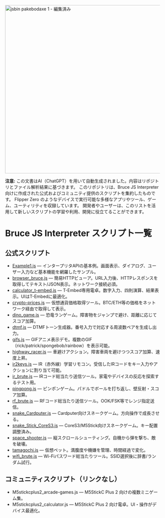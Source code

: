 <img width="2827" height="548" alt="jsbin pakebodaxe 1 - 編集済み" src="https://github.com/user-attachments/assets/c087142d-06ea-4829-a812-cd7748c24df6" />

**注意:** この文書はAI（ChatGPT）を用いて自動生成されました。内容はリポジトリとファイル解析結果に基づきます。
このリポジトリは、Bruce JS Interpreter 向けに作成された公式およびコミュニティ提供のスクリプトを集約したものです。
Flipper Zero のようなデバイスで実行可能な多様なアプリやツール、ゲーム、ユーティリティを収録しています。
開発者やユーザーは、このリストを活用して新しいスクリプトの学習や利用、開発に役立てることができます。


# Bruce JS Interpreter スクリプト一覧
## 公式スクリプト
- [Example1.js](https://github.com/pr3y/Bruce/tree/main/sd_files/interpreter/Example1.js) — インタープリタAPIの基本例。画面表示、ダイアログ、ユーザー入力など基本機能を網羅したサンプル。
- [browser_bruce.js](https://github.com/pr3y/Bruce/tree/main/sd_files/interpreter/browser_bruce.js) — 簡易HTTPビューア。URL入力後、HTTPレスポンスを取得してテキスト/JSON表示。ネットワーク接続必須。
- [calculator_t-embed.js](https://github.com/pr3y/Bruce/tree/main/sd_files/interpreter/calculator_t-embed.js) — T-Embed専用電卓。数字入力、四則演算、結果表示。UIはT-Embedに最適化。
- [crypto-prices.js](https://github.com/pr3y/Bruce/tree/main/sd_files/interpreter/crypto-prices.js) — 仮想通貨価格取得ツール。BTC/ETH等の価格をネットワーク経由で取得して表示。
- [dino_game.js](https://github.com/pr3y/Bruce/tree/main/sd_files/interpreter/dino_game.js) — 恐竜ランゲーム。障害物をジャンプで避け、距離に応じてスコア加算。
- [dtmf.js](https://github.com/pr3y/Bruce/tree/main/sd_files/interpreter/dtmf.js) — DTMFトーン生成器。番号入力で対応する周波数ペアを生成し出力。
- [gifs.js](https://github.com/pr3y/Bruce/tree/main/sd_files/interpreter/gifs.js) — GIFアニメ表示デモ。複数のGIF（rick/patrick/spongebob/rainbow）を表示可能。
- [highway_racer.js](https://github.com/pr3y/Bruce/tree/main/sd_files/interpreter/highway_racer.js) — 車避けアクション。障害車両を避けつつスコア加算、速度上昇。
- [ir2keys.js](https://github.com/pr3y/Bruce/tree/main/sd_files/interpreter/ir2keys.js) — IR（赤外線）学習リモコン。受信したIRコードをキー入力やアクションに割り当て可能。
- [ir_brute.js](https://github.com/pr3y/Bruce/tree/main/sd_files/interpreter/ir_brute.js) — IRコード総当たり送信ツール。家電やデバイスの反応を探索するテスト用。
- [pingpong.js](https://github.com/pr3y/Bruce/tree/main/sd_files/interpreter/pingpong.js) — ピンポンゲーム。パドルでボールを打ち返し、壁反射・スコア加算。
- [rf_brute.js](https://github.com/pr3y/Bruce/tree/main/sd_files/interpreter/rf_brute.js) — RFコード総当たり送信ツール。OOK/FSK等でレンジ指定送信。
- [snake_Cardputer.js](https://github.com/pr3y/Bruce/tree/main/sd_files/interpreter/snake_Cardputer.js) — Cardputer向けスネークゲーム。方向操作で成長させる。
- [snake_Stick_CoreS3.js](https://github.com/pr3y/Bruce/tree/main/sd_files/interpreter/snake_Stick_CoreS3.js) — CoreS3/M5Stick向けスネークゲーム。キー配置調整済み。
- [space_shooter.js](https://github.com/pr3y/Bruce/tree/main/sd_files/interpreter/space_shooter.js) — 縦スクロールシューティング。自機から弾を撃ち、敵を破壊。
- [tamagochi.js](https://github.com/pr3y/Bruce/tree/main/sd_files/interpreter/tamagochi.js) — 仮想ペット。満腹度や機嫌を管理、時間経過で変化。
- [wifi_brute.js](https://github.com/pr3y/Bruce/tree/main/sd_files/interpreter/wifi_brute.js) — Wi-Fiパスワード総当たりツール。SSID選択後に辞書/ランダム試行。

## コミュニティスクリプト（リンクなし）
- M5stickcplus2_arcade-games.js — M5StickC Plus 2 向けの複数ミニゲーム集。
- M5stickcplus2_calculator.js — M5StickC Plus 2 向け電卓。UI・操作がデバイス最適化。
